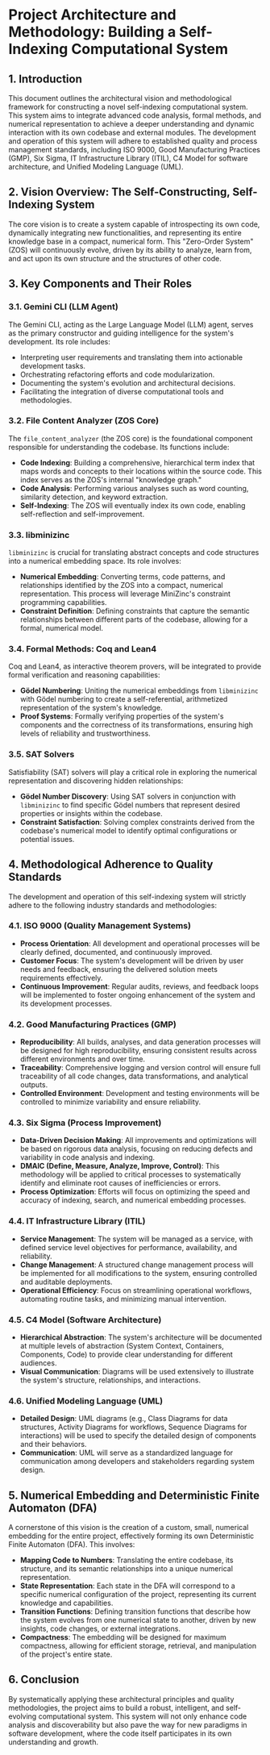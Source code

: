 # Project Architecture and Methodology: Building a Self-Indexing Computational System

## 1. Introduction

This document outlines the architectural vision and methodological framework for constructing a novel self-indexing computational system. This system aims to integrate advanced code analysis, formal methods, and numerical representation to achieve a deeper understanding and dynamic interaction with its own codebase and external modules. The development and operation of this system will adhere to established quality and process management standards, including ISO 9000, Good Manufacturing Practices (GMP), Six Sigma, IT Infrastructure Library (ITIL), C4 Model for software architecture, and Unified Modeling Language (UML).

## 2. Vision Overview: The Self-Constructing, Self-Indexing System

The core vision is to create a system capable of introspecting its own code, dynamically integrating new functionalities, and representing its entire knowledge base in a compact, numerical form. This "Zero-Order System" (ZOS) will continuously evolve, driven by its ability to analyze, learn from, and act upon its own structure and the structures of other code.

## 3. Key Components and Their Roles

### 3.1. Gemini CLI (LLM Agent)

The Gemini CLI, acting as the Large Language Model (LLM) agent, serves as the primary constructor and guiding intelligence for the system's development. Its role includes:
- Interpreting user requirements and translating them into actionable development tasks.
- Orchestrating refactoring efforts and code modularization.
- Documenting the system's evolution and architectural decisions.
- Facilitating the integration of diverse computational tools and methodologies.

### 3.2. File Content Analyzer (ZOS Core)

The `file_content_analyzer` (the ZOS core) is the foundational component responsible for understanding the codebase. Its functions include:
- **Code Indexing**: Building a comprehensive, hierarchical term index that maps words and concepts to their locations within the source code. This index serves as the ZOS's internal "knowledge graph."
- **Code Analysis**: Performing various analyses such as word counting, similarity detection, and keyword extraction.
- **Self-Indexing**: The ZOS will eventually index its own code, enabling self-reflection and self-improvement.

### 3.3. libminizinc

`libminizinc` is crucial for translating abstract concepts and code structures into a numerical embedding space. Its role involves:
- **Numerical Embedding**: Converting terms, code patterns, and relationships identified by the ZOS into a compact, numerical representation. This process will leverage MiniZinc's constraint programming capabilities.
- **Constraint Definition**: Defining constraints that capture the semantic relationships between different parts of the codebase, allowing for a formal, numerical model.

### 3.4. Formal Methods: Coq and Lean4

Coq and Lean4, as interactive theorem provers, will be integrated to provide formal verification and reasoning capabilities:
- **Gödel Numbering**: Uniting the numerical embeddings from `libminizinc` with Gödel numbering to create a self-referential, arithmetized representation of the system's knowledge.
- **Proof Systems**: Formally verifying properties of the system's components and the correctness of its transformations, ensuring high levels of reliability and trustworthiness.

### 3.5. SAT Solvers

Satisfiability (SAT) solvers will play a critical role in exploring the numerical representation and discovering hidden relationships:
- **Gödel Number Discovery**: Using SAT solvers in conjunction with `libminizinc` to find specific Gödel numbers that represent desired properties or insights within the codebase.
- **Constraint Satisfaction**: Solving complex constraints derived from the codebase's numerical model to identify optimal configurations or potential issues.

## 4. Methodological Adherence to Quality Standards

The development and operation of this self-indexing system will strictly adhere to the following industry standards and methodologies:

### 4.1. ISO 9000 (Quality Management Systems)

- **Process Orientation**: All development and operational processes will be clearly defined, documented, and continuously improved.
- **Customer Focus**: The system's development will be driven by user needs and feedback, ensuring the delivered solution meets requirements effectively.
- **Continuous Improvement**: Regular audits, reviews, and feedback loops will be implemented to foster ongoing enhancement of the system and its development processes.

### 4.2. Good Manufacturing Practices (GMP)

- **Reproducibility**: All builds, analyses, and data generation processes will be designed for high reproducibility, ensuring consistent results across different environments and over time.
- **Traceability**: Comprehensive logging and version control will ensure full traceability of all code changes, data transformations, and analytical outputs.
- **Controlled Environment**: Development and testing environments will be controlled to minimize variability and ensure reliability.

### 4.3. Six Sigma (Process Improvement)

- **Data-Driven Decision Making**: All improvements and optimizations will be based on rigorous data analysis, focusing on reducing defects and variability in code analysis and indexing.
- **DMAIC (Define, Measure, Analyze, Improve, Control)**: This methodology will be applied to critical processes to systematically identify and eliminate root causes of inefficiencies or errors.
- **Process Optimization**: Efforts will focus on optimizing the speed and accuracy of indexing, search, and numerical embedding processes.

### 4.4. IT Infrastructure Library (ITIL)

- **Service Management**: The system will be managed as a service, with defined service level objectives for performance, availability, and reliability.
- **Change Management**: A structured change management process will be implemented for all modifications to the system, ensuring controlled and auditable deployments.
- **Operational Efficiency**: Focus on streamlining operational workflows, automating routine tasks, and minimizing manual intervention.

### 4.5. C4 Model (Software Architecture)

- **Hierarchical Abstraction**: The system's architecture will be documented at multiple levels of abstraction (System Context, Containers, Components, Code) to provide clear understanding for different audiences.
- **Visual Communication**: Diagrams will be used extensively to illustrate the system's structure, relationships, and interactions.

### 4.6. Unified Modeling Language (UML)

- **Detailed Design**: UML diagrams (e.g., Class Diagrams for data structures, Activity Diagrams for workflows, Sequence Diagrams for interactions) will be used to specify the detailed design of components and their behaviors.
- **Communication**: UML will serve as a standardized language for communication among developers and stakeholders regarding system design.

## 5. Numerical Embedding and Deterministic Finite Automaton (DFA)

A cornerstone of this vision is the creation of a custom, small, numerical embedding for the entire project, effectively forming its own Deterministic Finite Automaton (DFA). This involves:
- **Mapping Code to Numbers**: Translating the entire codebase, its structure, and its semantic relationships into a unique numerical representation.
- **State Representation**: Each state in the DFA will correspond to a specific numerical configuration of the project, representing its current knowledge and capabilities.
- **Transition Functions**: Defining transition functions that describe how the system evolves from one numerical state to another, driven by new insights, code changes, or external integrations.
- **Compactness**: The embedding will be designed for maximum compactness, allowing for efficient storage, retrieval, and manipulation of the project's entire state.

## 6. Conclusion

By systematically applying these architectural principles and quality methodologies, the project aims to build a robust, intelligent, and self-evolving computational system. This system will not only enhance code analysis and discoverability but also pave the way for new paradigms in software development, where the code itself participates in its own understanding and growth.
